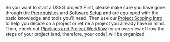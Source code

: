 So you want to start a DSSG project! First, please make sure you have gone through the [Prerequisites](prerequisites/)
and [Software Setup](software-setup/) and are equipped with the basic knowledge and tools you'll need.
Then use our [Project Scoping Intro](https://dssg.uchicago.edu/2016/10/27/scoping-data-science-for-social-good-projects/)
to help you decide on a project or refine a project you already have in mind. 
Then, check out [Pipelines and Project Workflow](pipelines-and-project-workflow/) for an
overview of how the steps of your project (and, therefore, your code) will be organized.
